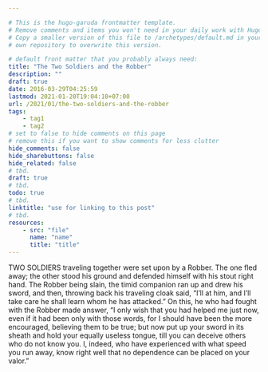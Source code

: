 ```yaml
---

# This is the hugo-garuda frontmatter template.
# Remove comments and items you won't need in your daily work with Hugo.
# Copy a smaller version of this file to /archetypes/default.md in your
# own repository to overwrite this version.

# default front matter that you probably always need:
title: "The Two Soldiers and the Robber"
description: ""
draft: true
date: 2016-03-29T04:25:59
lastmod: 2021-01-20T19:04:10+07:00
url: /2021/01/the-two-soldiers-and-the-robber
tags:
    - tag1
    - tag2
# set to false to hide comments on this page
# remove this if you want to show comments for less clutter
hide_comments: false
hide_sharebuttons: false
hide_related: false
# tbd.
draft: true
# tbd.
todo: true
# tbd.
linktitle: "use for linking to this post"
# tbd.
resources:
    - src: "file"
      name: "name"
      title: "title"
---
```

TWO SOLDIERS traveling together were set upon by a Robber. The one fled away; the other stood his ground and defended himself with his stout right hand. The Robber being slain, the timid companion ran up and drew his sword, and then, throwing back his traveling cloak said, “I’ll at him, and I’ll take care he shall learn whom he has attacked.” On this, he who had fought with the Robber made answer, “I only wish that you had helped me just now, even if it had been only with those words, for I should have been the more encouraged, believing them to be true; but now put up your sword in its sheath and hold your equally useless tongue, till you can deceive others who do not know you. I, indeed, who have experienced with what speed you run away, know right well that no dependence can be placed on your valor.”
